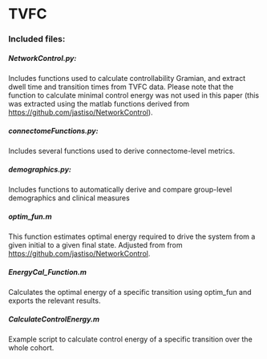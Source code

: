 # TVFC

### Included files:

##### NetworkControl.py: 
Includes functions used to calculate controllability Gramian, and extract dwell time and transition times from TVFC data. 
Please note that the function to calculate minimal control energy was not used in this paper (this was extracted using the matlab functions derived from https://github.com/jastiso/NetworkControl).

##### connectomeFunctions.py:
Includes several functions used to derive connectome-level metrics.

##### demographics.py:
Includes functions to automatically derive and compare group-level demographics and clinical measures

##### optim_fun.m
This function estimates optimal energy required to drive the system from a given initial to a given final state. 
Adjusted from from https://github.com/jastiso/NetworkControl.

##### EnergyCal_Function.m
Calculates the optimal energy of a specific transition using optim_fun and exports the relevant results.

##### CalculateControlEnergy.m
Example script to calculate control energy of a specific transition over the whole cohort.
